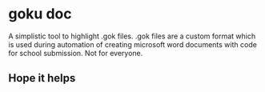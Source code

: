 # goku doc

A simplistic tool to highlight .gok files. .gok files are a custom format which is used during automation of creating microsoft word documents with code for school submission. Not for everyone.

## Hope it helps
